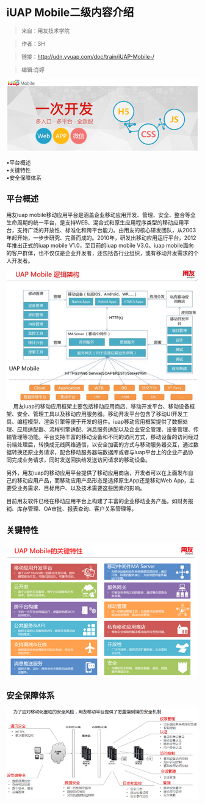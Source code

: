 # iUAP Mobile二级内容介绍

>来自：用友技术学院

>作者：SH

>链接：http://udn.yyuap.com/doc/train/iUAP-Mobile-/

>编辑:肖婷

![](/assets/132.png)

•平台概述  
•关键特性  
•安全保障体系

## 平台概述

用友iuap mobile移动应用平台是涵盖企业移动应用开发、管理、安全、整合等全生命周期的统一平台，是支持WEB、混合式和原生应用程序类型的移动应用平台，支持广泛的开放性、标准化和跨平台能力。由用友的核心研发团队，从2003年起开始，一步步研究、完善而成的。2010年，研发出移动应用运行平台，2012年推出正式的iuap mobile V1.0，至目前的iuap mobile V3.0。iuap mobile面向的客户群体，也不仅仅是企业开发者，还包括各行业组织，或有移动开发需求的个人开发者。

![](/assets/133.png)  
　 用友iuap的移动应用框架主要包括移动应用商店、移动开发平台、移动设备框架、安全、管理工具以及移动应用服务器。移动开发平台包含了移动UI开发工具、编程模型、渲染引擎等便于开发的组件。iuap移动应用框架提供了数据处理、应用适配器、流程引擎适配、消息服务适配以及企业安全管理、设备管理、传输管理等功能。平台支持丰富的移动设备和不同的访问方式，移动设备的访问经过前端处理后，转换成无线网络通信，以安全加密的方式与移动服务器交互，通过数据转换还原业务请求，配合移动服务器端数据库或者与iuap平台上的企业产品协同完成业务请求，同时发送回执给发送访问请求的移动设备。

另外，用友iuap的移动应用平台提供了移动应用商店，开发者可以在上面发布自己的移动应用产品，而移动应用产品形态是选择原生App还是移动Web App，主要受业务需求、目标用户、以及技术需要这些因素的影响。

目前用友软件已经在移动应用平台上构建了丰富的企业移动业务产品，如财务报销、库存管理、OA审批、报表查询、客户关系管理等。

## 关键特性

![](/assets/134.png)

## 安全保障体系

![](/assets/135.png)

